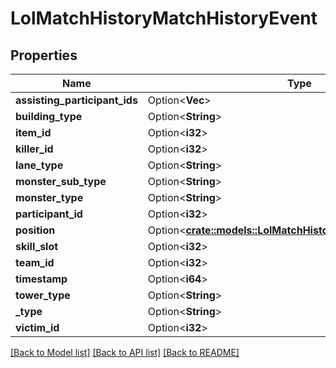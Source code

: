 # LolMatchHistoryMatchHistoryEvent

## Properties

Name | Type | Description | Notes
------------ | ------------- | ------------- | -------------
**assisting_participant_ids** | Option<**Vec<i32>**> |  | [optional]
**building_type** | Option<**String**> |  | [optional]
**item_id** | Option<**i32**> |  | [optional]
**killer_id** | Option<**i32**> |  | [optional]
**lane_type** | Option<**String**> |  | [optional]
**monster_sub_type** | Option<**String**> |  | [optional]
**monster_type** | Option<**String**> |  | [optional]
**participant_id** | Option<**i32**> |  | [optional]
**position** | Option<[**crate::models::LolMatchHistoryMatchHistoryPosition**](LolMatchHistoryMatchHistoryPosition.md)> |  | [optional]
**skill_slot** | Option<**i32**> |  | [optional]
**team_id** | Option<**i32**> |  | [optional]
**timestamp** | Option<**i64**> |  | [optional]
**tower_type** | Option<**String**> |  | [optional]
**_type** | Option<**String**> |  | [optional]
**victim_id** | Option<**i32**> |  | [optional]

[[Back to Model list]](../README.md#documentation-for-models) [[Back to API list]](../README.md#documentation-for-api-endpoints) [[Back to README]](../README.md)



